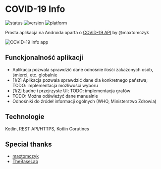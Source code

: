 # COVID-19 Info
![status](https://img.shields.io/badge/status-dev-yellow) ![version](https://img.shields.io/badge/version-1.2.0--rc1-success) ![platform](https://img.shields.io/badge/platform-Android-success)

Prosta aplikacja na Androida oparta o [COVID-19 API](https://github.com/maxtomczyk/covid19-api) by @maxtomczyk

![COVID-19 Info app](https://i.imgur.com/4JzkIJb.png)

## Funckjonalność aplikacji
* Aplikacja pozwala sprawdzić dane odnośnie ilośći zakażonych osób, śmierci, etc. globalnie
* [1/2] Aplikacja pozwala sprawdzić dane dla konkretnego państwa; TODO: implementacja możliwości wyboru
* [1/2] Ładne i przejrzyste UI; TODO: implementacja grafów
* TODO: Można odświeżyć dane manualnie
* Odnośniki do źródeł informacji ogólnych (WHO, Ministerstwo Zdrowia)

## Technologie
Kotlin, REST API/HTTPS, Kotlin Corutines

## Special thanks
* [maxtomczyk](https://github.com/maxtomczyk)
* [TheBaseLab](https://coronavirus.thebaselab.com)
